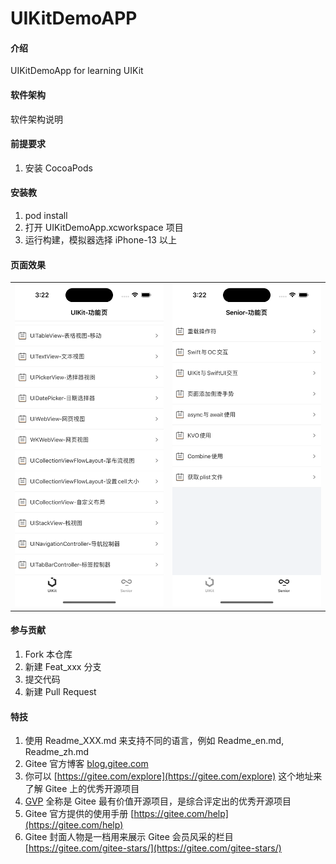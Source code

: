 # UIKitDemoAPP

#### 介绍
UIKitDemoApp for learning UIKit


#### 软件架构
软件架构说明

#### 前提要求
1. 安装 CocoaPods

#### 安装教
1.  pod install
2.  打开 UIKitDemoApp.xcworkspace 项目
3.  运行构建，模拟器选择 iPhone-13 以上

#### 页面效果
<table style="width:100%;table-layout: fixed;">
    <tr>
        <td width="50%"><img src="./Images/1@2x.png"></td>
        <td width="50%"><img src="./Images/2@2x.png"></td>
    </tr>
</table>

#### 参与贡献

1.  Fork 本仓库
2.  新建 Feat_xxx 分支
3.  提交代码
4.  新建 Pull Request


#### 特技

1.  使用 Readme\_XXX.md 来支持不同的语言，例如 Readme\_en.md, Readme\_zh.md
2.  Gitee 官方博客 [blog.gitee.com](https://blog.gitee.com)
3.  你可以 [https://gitee.com/explore](https://gitee.com/explore) 这个地址来了解 Gitee 上的优秀开源项目
4.  [GVP](https://gitee.com/gvp) 全称是 Gitee 最有价值开源项目，是综合评定出的优秀开源项目
5.  Gitee 官方提供的使用手册 [https://gitee.com/help](https://gitee.com/help)
6.  Gitee 封面人物是一档用来展示 Gitee 会员风采的栏目 [https://gitee.com/gitee-stars/](https://gitee.com/gitee-stars/)
